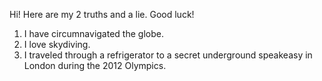 Hi! Here are my 2 truths and a lie. Good luck!

1. I have circumnavigated the globe.
2. I love skydiving.
3. I traveled through a refrigerator to a secret underground speakeasy in London during the 2012 Olympics.

